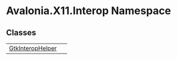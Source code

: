 # Avalonia.X11.Interop Namespace






## Classes
<table>
<tr>
<td><a href="T_Avalonia_X11_Interop_GtkInteropHelper">GtkInteropHelper</a></td>
<td> </td>
</tr>
</table>